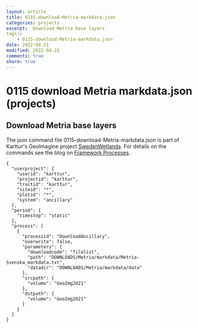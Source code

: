 ```yaml
---
layout: article
title: 0115-download-Metria-markdata.json
categories: projects
excerpt:  Download Metria base layers 
tags:: 
    - 0115-download-Metria-markdata.json
date: 2022-04-21
modified: 2022-04-21
comments: true
share: true
---
```


# 0115 download Metria markdata.json (projects)

##  Download Metria base layers 

The json command file <span class='file'>0115-download-Metria-markdata.json</span> is part of Karttur's GeoImagine project [<span class='project'>SwedenWetlands</span>](https://karttur.github.io/geoimagine03-proj-wetland-se/index.html). For details on the commands see the blog on [Framework Processes](https://karttur.github.io/geoimagine03-docs-procpack/).

```
{
  "userproject": {
    "userid": "karttur",
    "projectid": "karttur",
    "tractid": "karttur",
    "siteid": "*",
    "plotid": "*",
    "system": "ancillary"
  },
  "period": {
    "timestep": "static"
  },
  "process": [
    {
      "processid": "DownloadAncillary",
      "overwrite": false,
      "parameters": {
        "downloadcode": "filelist",
        "path": "DOWNLOADS/Metria/markdata/Metria-Svenska_markdata.txt",
        "datadir": "DOWNLOADS/Metria/markdata/data"
      },
      "srcpath": {
        "volume": "GeoImg2021"
      },
      "dstpath": {
        "volume": "GeoImg2021"
      }
    }
  ]
}
```

